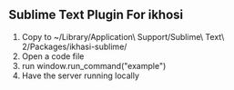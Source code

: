 ## Sublime Text Plugin For ikhosi

1. Copy to ~/Library/Application\ Support/Sublime\ Text\ 2/Packages/ikhasi-sublime/
2. Open a code file
3. run window.run_command("example")
4. Have the server running locally
